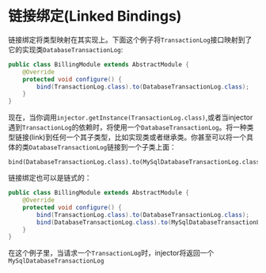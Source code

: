 # 链接绑定(Linked Bindings)

链接绑定将类型映射在其实现上。下面这个例子将`TransactionLog`接口映射到了它的实现类`DatabaseTransactionLog`:

```java
public class BillingModule extends AbstractModule {
    @Override
    protected void configure() {
        bind(TransactionLog.class).to(DatabaseTransactionLog.class);
    }
}
```       
现在，当你调用`injector.getInstance(TransactionLog.class)`,或者当injector遇到`TransactionLog`的依赖时，将使用一个`DatabaseTransactionLog`。将一种类型链接(link)到任何一个其子类型，比如实现类或者继承类。你甚至可以将一个具体的类`DatabaseTransactionLog`链接到一个子类上面：

``` 
bind(DatabaseTransactionLog.class).to(MySqlDatabaseTransactionLog.class);
```

链接绑定也可以是链式的：

```java
public class BillingModule extends AbstractModule {
    @Override
    protected void configure() {
        bind(TransactionLog.class).to(DatabaseTransactionLog.class);
        bind(DatabaseTransactionLog.class).to(MySqlDatabaseTransactionLog.class);
    }
}
```

在这个例子里，当请求一个`TransactionLog`时，injector将返回一个`MySqlDatabaseTransactionLog`